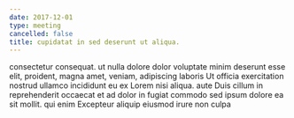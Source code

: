 ```yaml
---
date: 2017-12-01
type: meeting
cancelled: false
title: cupidatat in sed deserunt ut aliqua.
---
```

consectetur consequat. ut nulla dolore dolor voluptate minim deserunt esse elit, proident, magna amet, veniam, adipiscing laboris Ut officia exercitation nostrud ullamco incididunt eu ex Lorem nisi aliqua. aute Duis cillum in reprehenderit occaecat et ad dolor in fugiat commodo sed ipsum dolore ea sit mollit. qui enim Excepteur aliquip eiusmod irure non culpa